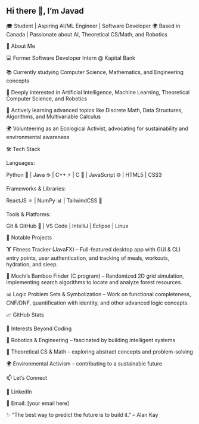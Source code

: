 ## Hi there 👋, I’m Javad

🎓 Student | Aspiring AI/ML Engineer | Software Developer
🌍 Based in Canada | Passionate about AI, Theoretical CS/Math, and Robotics

🚀 About Me

💻 Former Software Developer Intern @ Kapital Bank

📚 Currently studying Computer Science, Mathematics, and Engineering concepts

🧠 Deeply interested in Artificial Intelligence, Machine Learning, Theoretical Computer Science, and Robotics

🌱 Actively learning advanced topics like Discrete Math, Data Structures, Algorithms, and Multivariable Calculus

🌍 Volunteering as an Ecological Activist, advocating for sustainability and environmental awareness

🛠️ Tech Stack

Languages:

Python 🐍 | Java ☕ | C++ ⚡ | C 🔧 | JavaScript 🌐 | HTML5 | CSS3

Frameworks & Libraries:

ReactJS ⚛️ | NumPy 📊 | TailwindCSS 🎨

Tools & Platforms:

Git & GitHub 🔗 | VS Code | IntelliJ | Eclipse | Linux

📌 Notable Projects

🏋️ Fitness Tracker (JavaFX) – Full-featured desktop app with GUI & CLI entry points, user authentication, and tracking of meals, workouts, hydration, and sleep.

🌱 Mochi’s Bamboo Finder (C program) – Randomized 2D grid simulation, implementing search algorithms to locate and analyze forest resources.

📊 Logic Problem Sets & Symbolization – Work on functional completeness, CNF/DNF, quantification with identity, and other advanced logic concepts.

📈 GitHub Stats

🌟 Interests Beyond Coding

🤖 Robotics & Engineering – fascinated by building intelligent systems

🔬 Theoretical CS & Math – exploring abstract concepts and problem-solving

🌍 Environmental Activism – contributing to a sustainable future

📫 Let’s Connect

💼 LinkedIn

📧 Email: [your email here]

✨ “The best way to predict the future is to build it.” – Alan Kay
